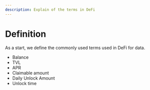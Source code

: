 ```yaml
---
description: Explain of the terms in DeFi
---
```


# Definition

As a start, we define the commonly used terms used in DeFi for data.

* Balance
* TVL
* APR
* Claimable amount
* Daily Unlock Amount
* Unlock time


